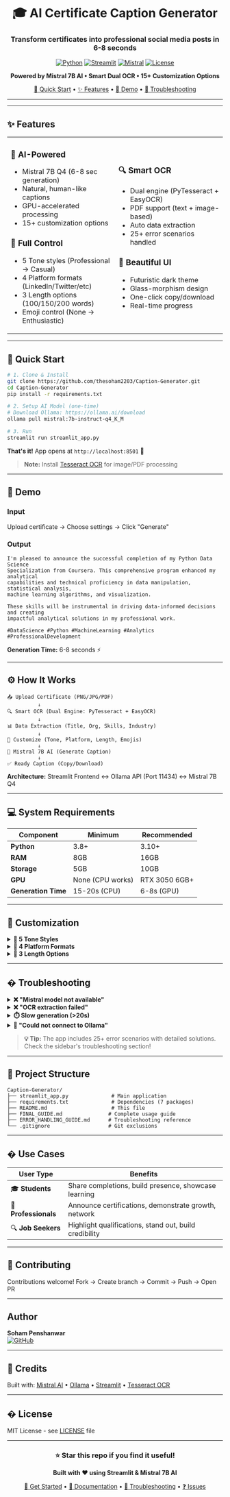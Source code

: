 ﻿<div align="center">

# 🎓 AI Certificate Caption Generator

### Transform certificates into professional social media posts in **6-8 seconds**

[![Python](https://img.shields.io/badge/Python-3.8+-3776AB?style=for-the-badge&logo=python&logoColor=white)](https://www.python.org/)
[![Streamlit](https://img.shields.io/badge/Streamlit-1.28+-FF4B4B?style=for-the-badge&logo=streamlit&logoColor=white)](https://streamlit.io/)
[![Mistral](https://img.shields.io/badge/Mistral_7B-AI_Powered-7C3AED?style=for-the-badge)](https://mistral.ai/)
[![License](https://img.shields.io/badge/License-MIT-green?style=for-the-badge)](LICENSE)

**Powered by Mistral 7B AI • Smart Dual OCR • 15+ Customization Options**

[🚀 Quick Start](#-quick-start) • [✨ Features](#-features) • [📸 Demo](#-demo) • [🔧 Troubleshooting](#-troubleshooting)

---

</div>

---

## ✨ Features

<table>
<tr>
<td width="50%">

### 🤖 **AI-Powered**

- Mistral 7B Q4 (6-8 sec generation)
- Natural, human-like captions
- GPU-accelerated processing
- 15+ customization options

### 🎨 **Full Control**

- 5 Tone styles (Professional → Casual)
- 4 Platform formats (LinkedIn/Twitter/etc)
- 3 Length options (100/150/200 words)
- Emoji control (None → Enthusiastic)

</td>
<td width="50%">

### 🔍 **Smart OCR**

- Dual engine (PyTesseract + EasyOCR)
- PDF support (text + image-based)
- Auto data extraction
- 25+ error scenarios handled

### 💎 **Beautiful UI**

- Futuristic dark theme
- Glass-morphism design
- One-click copy/download
- Real-time progress

</td>
</tr>
</table>

---

## 🚀 Quick Start

```bash
# 1. Clone & Install
git clone https://github.com/thesoham2203/Caption-Generator.git
cd Caption-Generator
pip install -r requirements.txt

# 2. Setup AI Model (one-time)
# Download Ollama: https://ollama.ai/download
ollama pull mistral:7b-instruct-q4_K_M

# 3. Run
streamlit run streamlit_app.py
```

**That's it!** App opens at `http://localhost:8501` 🎉

> **Note:** Install [Tesseract OCR](https://github.com/UB-Mannheim/tesseract/wiki) for image/PDF processing

---

## 📸 Demo

### Input

Upload certificate → Choose settings → Click "Generate"

### Output

```
I'm pleased to announce the successful completion of my Python Data Science
Specialization from Coursera. This comprehensive program enhanced my analytical
capabilities and technical proficiency in data manipulation, statistical analysis,
machine learning algorithms, and visualization.

These skills will be instrumental in driving data-informed decisions and creating
impactful analytical solutions in my professional work.

#DataScience #Python #MachineLearning #Analytics #ProfessionalDevelopment
```

**Generation Time:** 6-8 seconds ⚡

---

## ⚙️ How It Works

```
📤 Upload Certificate (PNG/JPG/PDF)
          ↓
🔍 Smart OCR (Dual Engine: PyTesseract + EasyOCR)
          ↓
📊 Data Extraction (Title, Org, Skills, Industry)
          ↓
🎨 Customize (Tone, Platform, Length, Emojis)
          ↓
🤖 Mistral 7B AI (Generate Caption)
          ↓
✅ Ready Caption (Copy/Download)
```

**Architecture:** Streamlit Frontend ↔ Ollama API (Port 11434) ↔ Mistral 7B Q4

---

## 💻 System Requirements

| Component           | Minimum          | Recommended   |
| ------------------- | ---------------- | ------------- |
| **Python**          | 3.8+             | 3.10+         |
| **RAM**             | 8GB              | 16GB          |
| **Storage**         | 5GB              | 10GB          |
| **GPU**             | None (CPU works) | RTX 3050 6GB+ |
| **Generation Time** | 15-20s (CPU)     | 6-8s (GPU)    |

---

## 🎨 Customization

<details>
<summary><b>📝 5 Tone Styles</b></summary>

- **Professional** - Formal, business-appropriate
- **Enthusiastic** - Energetic with celebration
- **Humble** - Modest and grateful
- **Confident** - Achievement-focused
- **Casual** - Friendly and conversational

</details>

<details>
<summary><b>📱 4 Platform Formats</b></summary>

- **LinkedIn** - Professional, career growth focus
- **Twitter** - Concise, engaging, thread-ready
- **Instagram** - Visual storytelling, aspirational
- **Facebook** - Personal achievement sharing

</details>

<details>
<summary><b>📏 3 Length Options</b></summary>

- **Short** (~100 words) - Quick announcements
- **Medium** (~150 words) - Balanced detail
- **Long** (~200 words) - Comprehensive story

</details>

---

## � Troubleshooting

<details>
<summary><b>❌ "Mistral model not available"</b></summary>

```bash
ollama pull mistral:7b-instruct-q4_K_M
ollama list  # Verify installation
```

</details>

<details>
<summary><b>❌ "OCR extraction failed"</b></summary>

1. Upload higher quality image (300+ DPI)
2. Use manual input mode (fallback option)
3. Check Tesseract: `tesseract --version`
4. See ERROR_HANDLING_GUIDE.md for detailed solutions

</details>

<details>
<summary><b>⏱️ Slow generation (>20s)</b></summary>

1. Check GPU usage: `nvidia-smi`
2. Close other GPU apps (games, video editors)
3. Verify model downloaded: `ollama list`
4. Restart Ollama: `ollama serve`

</details>

<details>
<summary><b>🔌 "Could not connect to Ollama"</b></summary>

```bash
# Start Ollama service
ollama serve

# Test connection
ollama list
```

</details>

> **💡 Tip:** The app includes 25+ error scenarios with detailed solutions. Check the sidebar's troubleshooting section!

---

## 📁 Project Structure

```
Caption-Generator/
├── streamlit_app.py              # Main application
├── requirements.txt              # Dependencies (7 packages)
├── README.md                     # This file
├── FINAL_GUIDE.md               # Complete usage guide
├── ERROR_HANDLING_GUIDE.md      # Troubleshooting reference
└── .gitignore                   # Git exclusions
```

---

## � Use Cases

| User Type            | Benefits                                               |
| -------------------- | ------------------------------------------------------ |
| 🎓 **Students**      | Share completions, build presence, showcase learning   |
| 💼 **Professionals** | Announce certifications, demonstrate growth, network   |
| 🔍 **Job Seekers**   | Highlight qualifications, stand out, build credibility |

---

## 🤝 Contributing

Contributions welcome! Fork → Create branch → Commit → Push → Open PR

---

## Author

**Soham Penshanwar**  
[![GitHub](https://img.shields.io/badge/GitHub-thesoham2203-181717?style=flat&logo=github)](https://github.com/thesoham2203)

---

## 🙏 Credits

Built with: [Mistral AI](https://mistral.ai/) • [Ollama](https://ollama.ai/) • [Streamlit](https://streamlit.io/) • [Tesseract OCR](https://github.com/tesseract-ocr/tesseract)

---

## � License

MIT License - see [LICENSE](LICENSE) file

---

<div align="center">

### ⭐ Star this repo if you find it useful!

**Built with ❤️ using Streamlit & Mistral 7B AI**

[🚀 Get Started](#-quick-start) • [📖 Documentation](FINAL_GUIDE.md) • [🔧 Troubleshooting](#-troubleshooting) • [❓ Issues](https://github.com/thesoham2203/Caption-Generator/issues)

</div>
